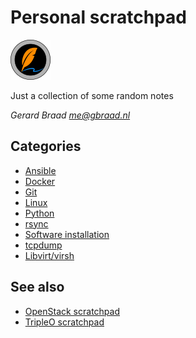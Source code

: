 Personal scratchpad
===================

[!["Scribble"](https://raw.githubusercontent.com/gbraad/assets/gh-pages/icons/scribble-icon-64.png)](http://github.com/gbraad)

Just a collection of some random notes

_Gerard Braad <me@gbraad.nl>_

## Categories

  * [Ansible](ansible.md)
  * [Docker](docker.md)
  * [Git](git.md)
  * [Linux](linux.md)
  * [Python](python.md)
  * [rsync](rsync.md)
  * [Software installation](install.md)
  * [tcpdump](tcpdump.md)
  * [Libvirt/virsh](virsh.md)


## See also

  * [OpenStack scratchpad](https://github.com/gbraad/openstack-scratchpad/)
  * [TripleO scratchpad](https://github.com/gbraad/openstack-tripleo-scratchpad/)
